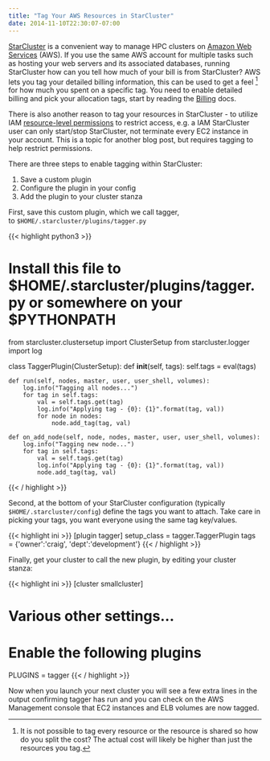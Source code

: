 ```yaml
---
title: "Tag Your AWS Resources in StarCluster"
date: 2014-11-10T22:30:07-07:00
---
```


[StarCluster](http://star.mit.edu/cluster/) is a convenient way to
manage HPC clusters on [Amazon Web Services](https://aws.amazon.com/)
(AWS). If you use the same AWS account for multiple tasks such as 
hosting your web servers and its associated databases, running 
StarCluster how can you tell how much of your bill is from StarCluster?
AWS lets you tag your detailed billing information, this can be used
to get a feel [^1] for how much you spent on a specific tag. You need to enable detailed billing and pick your allocation tags, start by reading the [Billing](http://docs.aws.amazon.com/awsaccountbilling/latest/aboutv2/cost-alloc-tags.html)
docs.
  
There is also another reason to tag your resources in StarCluster - to
utilize IAM [resource-level
permissions](http://docs.aws.amazon.com/AWSEC2/latest/UserGuide/ec2-supported-iam-actions-resources.html)
to restrict access, e.g. a IAM StarCluster user can only start/stop
StarCluster, not terminate every EC2 instance in your account. This is a
topic for another blog post, but requires tagging to help restrict
permissions.  
  
There are three steps to enable tagging within StarCluster:

1. Save a custom plugin
2. Configure the plugin in your config
3. Add the plugin to your cluster stanza

First, save this custom plugin, which we call tagger, to ``$HOME/.starcluster/plugins/tagger.py``

{{< highlight python3 >}}
# Install this file to $HOME/.starcluster/plugins/tagger.py or somewhere on your $PYTHONPATH
from starcluster.clustersetup import ClusterSetup
from starcluster.logger import log
  
class TaggerPlugin(ClusterSetup):
    def __init__(self, tags):
        self.tags = eval(tags)
  
    def run(self, nodes, master, user, user_shell, volumes):
        log.info("Tagging all nodes...")
        for tag in self.tags:
            val = self.tags.get(tag)
            log.info("Applying tag - {0}: {1}".format(tag, val))
            for node in nodes:
                node.add_tag(tag, val)
 
    def on_add_node(self, node, nodes, master, user, user_shell, volumes):
        log.info("Tagging new node...")
        for tag in self.tags:
            val = self.tags.get(tag)
            log.info("Applying tag - {0}: {1}".format(tag, val))
            node.add_tag(tag, val)
{{< / highlight >}}

Second, at the bottom of your StarCluster configuration (typically ``$HOME/.starcluster/config``)
define the tags you want to attach. Take care in picking your tags, you
want everyone using the same tag key/values.  

{{< highlight ini >}}
[plugin tagger]
setup_class = tagger.TaggerPlugin
tags = {'owner':'craig', 'dept':'development'}
{{< / highlight >}}
  
Finally, get your cluster to call the new plugin, by editing your
cluster stanza:  

{{< highlight ini >}}
[cluster smallcluster]
# Various other settings... 
# Enable the following plugins</span>  
PLUGINS = tagger 
{{< / highlight >}}
  
Now when you launch your next cluster you will see a few extra lines in
the output confirming tagger has run and you can check on the AWS
Management console that EC2 instances and ELB volumes are now tagged.  
  
[^1]: It is not possible to tag every resource or the resource is shared so how do you split the cost? The actual cost will likely be higher than just the resources you tag.